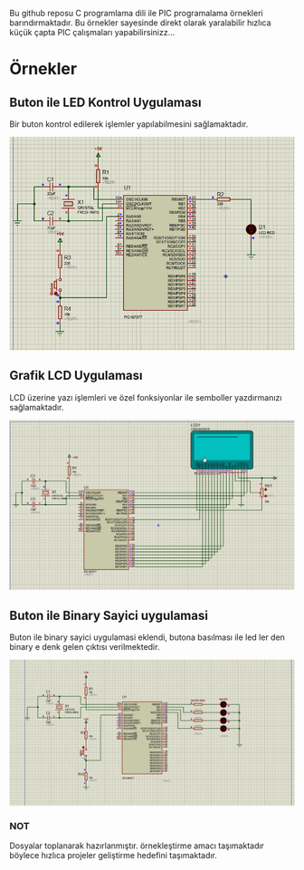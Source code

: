 

Bu github reposu C programlama dili ile PIC programalama örnekleri barındırmaktadır.
Bu örnekler sayesinde direkt olarak yaralabilir hızlıca küçük çapta PIC çalışmaları yapabilirsinizz...

# Örnekler

## Buton ile LED Kontrol Uygulaması

Bir buton kontrol edilerek işlemler yapılabilmesini sağlamaktadır.

![image1](master/../buton_ile_led_kontrol_uygulamasi/gif.gif)

## Grafik LCD Uygulaması

LCD üzerine yazı işlemleri ve özel fonksiyonlar ile semboller yazdırmanızı sağlamaktadır.

![image2](master/../grafik_lcd_uygulamasi/gif.gif)

## Buton ile Binary Sayici uygulamasi

Buton ile binary sayici uygulamasi eklendi, butona basılması ile led ler den binary e denk gelen çıktısı
 verilmektedir.

![image3](master/../buton_ile_bcd_sayici_uygulmasi/gif.gif)

### NOT

Dosyalar toplanarak hazırlanmıştır. örnekleştirme amacı taşımaktadır böylece hızlıca projeler geliştirme hedefini taşımaktadır.
